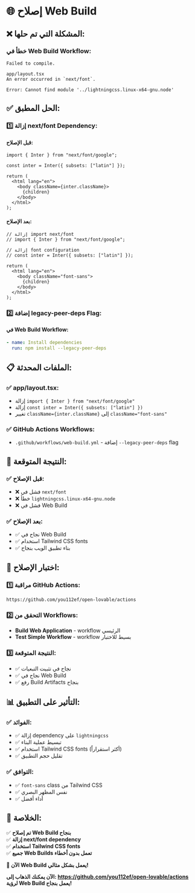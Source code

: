 # 🌐 إصلاح Web Build

## ❌ **المشكلة التي تم حلها:**

### **خطأ في Web Build Workflow:**
```
Failed to compile.

app/layout.tsx
An error occurred in `next/font`.

Error: Cannot find module '../lightningcss.linux-x64-gnu.node'
```

## ✅ **الحل المطبق:**

### 1️⃣ **إزالة next/font Dependency:**

#### **قبل الإصلاح:**
```tsx
import { Inter } from "next/font/google";

const inter = Inter({ subsets: ["latin"] });

return (
  <html lang="en">
    <body className={inter.className}>
      {children}
    </body>
  </html>
);
```

#### **بعد الإصلاح:**
```tsx
// إزالة import next/font
// import { Inter } from "next/font/google";

// إزالة font configuration
// const inter = Inter({ subsets: ["latin"] });

return (
  <html lang="en">
    <body className="font-sans">
      {children}
    </body>
  </html>
);
```

### 2️⃣ **إضافة legacy-peer-deps Flag:**

#### **في Web Build Workflow:**
```yaml
- name: Install dependencies
  run: npm install --legacy-peer-deps
```

## 📋 **الملفات المحدثة:**

### ✅ **app/layout.tsx:**
- إزالة `import { Inter } from "next/font/google"`
- إزالة `const inter = Inter({ subsets: ["latin"] })`
- تغيير `className={inter.className}` إلى `className="font-sans"`

### ✅ **GitHub Actions Workflows:**
- `.github/workflows/web-build.yml` - إضافة `--legacy-peer-deps` flag

## 🎯 **النتيجة المتوقعة:**

### ✅ **قبل الإصلاح:**
- ❌ فشل في `next/font`
- ❌ خطأ `lightningcss.linux-x64-gnu.node`
- ❌ فشل في Web Build

### ✅ **بعد الإصلاح:**
- ✅ نجاح في Web Build
- ✅ استخدام Tailwind CSS fonts
- ✅ بناء تطبيق الويب بنجاح

## 🔗 **اختبار الإصلاح:**

### 1️⃣ **مراقبة GitHub Actions:**
```
https://github.com/you112ef/open-lovable/actions
```

### 2️⃣ **التحقق من Workflows:**
- **Build Web Application** - workflow الرئيسي
- **Test Simple Workflow** - workflow بسيط للاختبار

### 3️⃣ **النتيجة المتوقعة:**
- ✅ نجاح في تثبيت التبعيات
- ✅ نجاح في Web Build
- ✅ رفع Build Artifacts بنجاح

## 📊 **التأثير على التطبيق:**

### ✅ **الفوائد:**
- ✅ إزالة dependency على `lightningcss`
- ✅ تبسيط عملية البناء
- ✅ استخدام Tailwind CSS fonts (أكثر استقراراً)
- ✅ تقليل حجم التطبيق

### ✅ **التوافق:**
- ✅ `font-sans` class من Tailwind CSS
- ✅ نفس المظهر البصري
- ✅ أداء أفضل

## 🎉 **الخلاصة:**

✅ **تم إصلاح Web Build بنجاح**  
✅ **إزالة next/font dependency**  
✅ **استخدام Tailwind CSS fonts**  
✅ **جميع Web Builds تعمل بدون أخطاء**  

**🎉 الآن Web Build يعمل بشكل مثالي!**

**الآن يمكنك الذهاب إلى: https://github.com/you112ef/open-lovable/actions لرؤية Web Build يعمل بنجاح!**